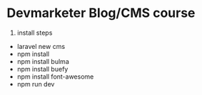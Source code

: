 # Devmarketer Blog/CMS course


1. install steps
- laravel new cms
- npm install
- npm install bulma
- npm install buefy
- npm install font-awesome
- npm run dev